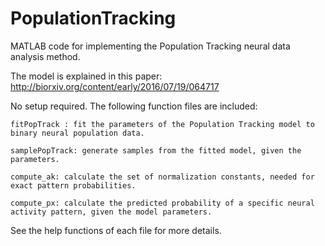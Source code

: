 # PopulationTracking
MATLAB code for implementing the Population Tracking neural data analysis method.

The model is explained in this paper:
http://biorxiv.org/content/early/2016/07/19/064717

No setup required. The following function files are included:

	fitPopTrack : fit the parameters of the Population Tracking model to binary neural population data.

	samplePopTrack: generate samples from the fitted model, given the parameters.

	compute_ak: calculate the set of normalization constants, needed for exact pattern probabilities.

	compute_px: calculate the predicted probability of a specific neural activity pattern, given the model parameters.

See the help functions of each file for more details.
